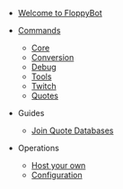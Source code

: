 - [Welcome to FloppyBot](/)

- [Commands](commands.md)
    - [Core](commands/core.md "Core Commands")
    - [Conversion](commands/conversion.md "Conversion Commands")
    - [Debug](commands/debug.md "Debug Commands")
    - [Tools](commands/tools.md "Tool Commands")
    - [Twitch](commands/twitch.md "Twitch-only Commands")
    - [Quotes](commands/quotes.md "Quote Commands")

- Guides
    - [Join Quote Databases](guides/quote-join.md)

- Operations
    - [Host your own](operations/host-your-own.md)
    - [Configuration](operations/configuration.md)

<!--
- Development
    - Architecture

- [Changelog](changelog.md)
-->